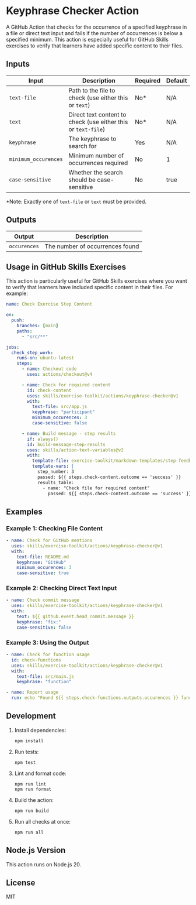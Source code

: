 # Keyphrase Checker Action

A GitHub Action that checks for the occurrence of a specified keyphrase in a file or direct text input and fails if the number of occurrences is below a specified minimum. This action is especially useful for GitHub Skills exercises to verify that learners have added specific content to their files.

## Inputs

| Input                | Description                                                   | Required | Default |
| -------------------- | ------------------------------------------------------------- | -------- | ------- |
| `text-file`          | Path to the file to check (use either this or `text`)         | No\*     | N/A     |
| `text`               | Direct text content to check (use either this or `text-file`) | No\*     | N/A     |
| `keyphrase`          | The keyphrase to search for                                   | Yes      | N/A     |
| `minimum_occurences` | Minimum number of occurrences required                        | No       | 1       |
| `case-sensitive`     | Whether the search should be case-sensitive                   | No       | true    |

\*Note: Exactly one of `text-file` or `text` must be provided.

## Outputs

| Output       | Description                     |
| ------------ | ------------------------------- |
| `occurences` | The number of occurrences found |

## Usage in GitHub Skills Exercises

This action is particularly useful for GitHub Skills exercises where you want to verify that learners have included specific content in their files. For example:

```yaml
name: Check Exercise Step Content

on:
  push:
    branches: [main]
    paths:
      - "src/**"

jobs:
  check_step_work:
    runs-on: ubuntu-latest
    steps:
      - name: Checkout code
        uses: actions/checkout@v4

      - name: Check for required content
        id: check-content
        uses: skills/exercise-toolkit/actions/keyphrase-checker@v1
        with:
          text-file: src/app.js
          keyphrase: "participant"
          minimum_occurences: 3
          case-sensitive: false

      - name: Build message - step results
        if: always()
        id: build-message-step-results
        uses: skills/action-text-variables@v2
        with:
          template-file: exercise-toolkit/markdown-templates/step-feedback/step-results-table.md
          template-vars: |
            step_number: 3
            passed: ${{ steps.check-content.outcome == 'success' }}
            results_table:
              - name: "Check file for required content"
                passed: ${{ steps.check-content.outcome == 'success' }}
```

## Examples

### Example 1: Checking File Content

```yaml
- name: Check for GitHub mentions
  uses: skills/exercise-toolkit/actions/keyphrase-checker@v1
  with:
    text-file: README.md
    keyphrase: "GitHub"
    minimum_occurences: 3
    case-sensitive: true
```

### Example 2: Checking Direct Text Input

```yaml
- name: Check commit message
  uses: skills/exercise-toolkit/actions/keyphrase-checker@v1
  with:
    text: ${{ github.event.head_commit.message }}
    keyphrase: "fix:"
    case-sensitive: false
```

### Example 3: Using the Output

```yaml
- name: Check for function usage
  id: check-functions
  uses: skills/exercise-toolkit/actions/keyphrase-checker@v1
  with:
    text-file: src/main.js
    keyphrase: "function"

- name: Report usage
  run: echo "Found ${{ steps.check-functions.outputs.occurences }} functions in the file"
```

## Development

1. Install dependencies:

   ```
   npm install
   ```

2. Run tests:

   ```
   npm test
   ```

3. Lint and format code:

   ```
   npm run lint
   npm run format
   ```

4. Build the action:

   ```
   npm run build
   ```

5. Run all checks at once:
   ```
   npm run all
   ```

## Node.js Version

This action runs on Node.js 20.

## License

MIT
